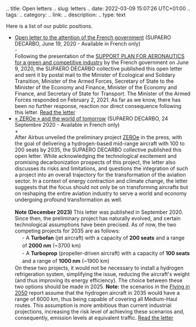 .. title: Open letters
.. slug: letters
.. date: 2022-03-09 15:07:26 UTC+01:00
.. tags: 
.. category: 
.. link: 
.. description: 
.. type: text

Here is a list of our public positions.

<ul>
    <li>
        <a href="/documents/20200619_Lettre-Ouverte-Gouvernement.pdf" target=_blank>Open letter to the attention of the French government</a>
        <span class="ad_ref">(SUPAERO DECARBO, June 19, 2020 - Available in French only)</span>
    </li>
    <div class="accordion-section">
        <div class="accordion-header">-</div>
        <div class="accordion-content ad_preview active">
        Following the presentation of the <a href=https://www.economie.gouv.fr/plan-soutien-aeronautique target=_blank>SUPPORT PLAN FOR AERONAUTICS for a green and competitive industry</a> by the French government on June 9, 2020, the SUPAERO DECARBO collective published this open letter and sent it by postal mail to the Minister of Ecological and Solidary Transition, Minister of the Armed Forces, Secretary of State to the Minister of the Economy and Finance, Minister of the Economy and Finance, and Secretary of State for Transport. The Minister of the Armed Forces responded on February 2, 2021. As far as we know, there has been no further response, reaction nor direct consequence following this letter. <a href="/documents/20200619_Lettre-Ouverte-Gouvernement.pdf" target="_blank">Read the letter</a>
        </div>
    </div>
    <li>
        <a href="/documents/20200924_Zeroe-et-le-monde-de-demain.pdf" target=_blank>« ZEROe » and the world of tomorrow</a>
        <span class="ad_ref">(SUPAERO DECARBO, 24 Septembre 2020 - Available in French only)</span>
    </li>
    <div class="accordion-section">
        <div class="accordion-header">+</div>
        <div class="accordion-content ad_preview">
        After Airbus unveiled the preliminary project <a href=https://www.airbus.com/en/innovation/low-carbon-aviation/hydrogen/zeroe target=_blank>ZEROe</a> in the press, with the goal of delivering a hydrogen-based mid-range aircraft with 100 to 200 seats by 2035, the SUPAERO DECARBO collective published this open letter. While acknowledging the technological excitement and promising decarbonization prospects of this project, the letter also discusses its risks and limitations, and questions the integration of such a project into an overall trajectory for the transformation of the aviation sector. In a context of energy contraction and climate change, the letter suggests that the focus should not only be on transforming aircrafts but on reshaping the entire aviation industry to serve a world and economy undergoing profound transformation as well.
        <br><br>
        <b>Note (December 2023)</b> This letter was published in September 2020. Since then, the preliminary project has naturally evolved, and certain technological assumptions have been precised. As of now, the two competing projects for 2035 are as follows:
            <span style="margin-left:20px;display: block;line-height:1.5em">
                - A <b>Turbofan</b> (jet aircraft) with a capacity of <b>200 seats</b> and a range of <b>2000 nm</b> (~3700 km)
                <br>- A <b>Turboprop</b> (propeller-driven aircraft) with a capacity of <b>100 seats</b> and a range of <b>1000 nm</b> (~1900 km)
            </span>
        On these two projects, it would not be necessary to install a hydrogen refrigeration system, simplifying the issue, reducing the aircraft's weight (and thus improving its energy efficiency). The choice between these two options should be made in 2025. <b>Note:</b> the scenarios in the <a href=link://slug/pve2050>Flying in 2050</a> report assume that the hydrogen aircraft in 2035 would have a range of 6000 km, thus being capable of covering all Medium-Haul routes. This assumption is more ambitious than current industrial projections, increasing the risk level of achieving these scenarios and, consequently, emission levels at equivalent traffic. <a href="/documents/20200924_Zeroe-et-le-monde-de-demain.pdf" target="_blank">Read the letter</a>
    </div>
  </ul>